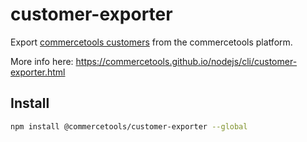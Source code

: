 # customer-exporter

Export [commercetools customers](https://docs.commercetools.com/http-api-projects-customers) from the commercetools platform.

More info here: https://commercetools.github.io/nodejs/cli/customer-exporter.html

## Install

```bash
npm install @commercetools/customer-exporter --global
```
